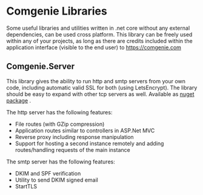 # Comgenie Libraries
Some useful libraries and utilities written in .net core without any external dependencies, can be used cross platform. 
This library can be freely used within any of your projects, as long as there are credits included within the application interface (visible to the end user) to https://comgenie.com

## Comgenie.Server
This library gives the ability to run http and smtp servers from your own code, including automatic valid SSL for both (using LetsEncrypt). The library should be easy to expand with other tcp servers as well. 
Available as [nuget package](https://www.nuget.org/packages/Comgenie.Server/) .

The http server has the following features:

- File routes (with GZip compression)
- Application routes similar to controllers in ASP.Net MVC
- Reverse proxy including response manipulation
- Support for hosting a second instance remotely and adding routes/handling requests of the main instance

The smtp server has the following features:

- DKIM and SPF verification
- Utility to send DKIM signed email
- StartTLS
